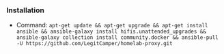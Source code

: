 ### Installation

 - Command: `apt-get update && apt-get upgrade && apt-get install ansible && ansible-galaxy install hifis.unattended_upgrades && ansible-galaxy collection install community.docker && ansible-pull -U https://github.com/LegitCamper/homelab-proxy.git`
